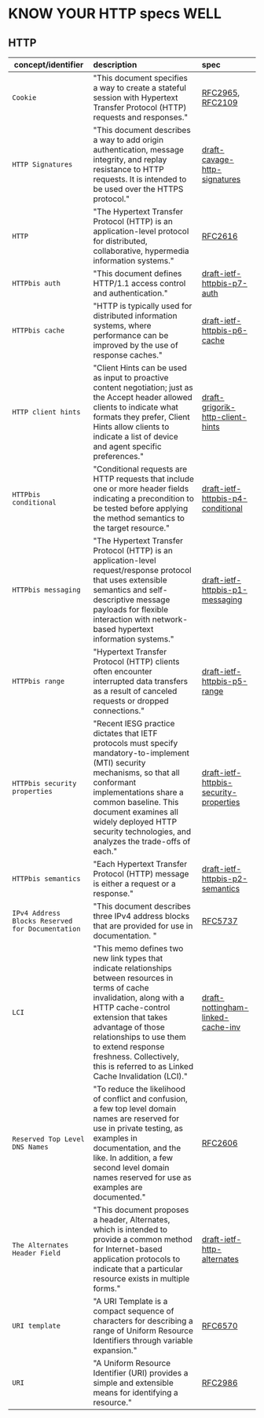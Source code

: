 # KNOW YOUR HTTP specs WELL

## HTTP

concept/identifier | description | spec
------------------ | :---------- | :---
`Cookie` | "This document specifies a way to create a stateful session with Hypertext Transfer Protocol (HTTP) requests and responses." | [RFC2965](http://tools.ietf.org/html/rfc2965), [RFC2109](http://tools.ietf.org/html/rfc2109)
`HTTP Signatures` | "This document describes a way to add origin authentication, message integrity, and replay resistance to HTTP requests.  It is intended to be used over the HTTPS protocol." | [draft-cavage-http-signatures](http://tools.ietf.org/html/draft-cavage-http-signatures)
`HTTP` | "The Hypertext Transfer Protocol (HTTP) is an application-level protocol for distributed, collaborative, hypermedia information systems." | [RFC2616](http://tools.ietf.org/html/rfc2616)
`HTTPbis auth` | "This document defines HTTP/1.1 access control and authentication." | [draft-ietf-httpbis-p7-auth](http://tools.ietf.org/html/draft-ietf-httpbis-p7-auth)
`HTTPbis cache` | "HTTP is typically used for distributed information systems, where performance can be improved by the use of response caches." | [draft-ietf-httpbis-p6-cache](http://tools.ietf.org/html/draft-ietf-httpbis-p6-cache)
`HTTP client hints` | "Client Hints can be used as input to proactive content negotiation; just as the Accept header allowed clients to indicate what formats they prefer, Client Hints allow clients to indicate a list of device and agent specific preferences." | [draft-grigorik-http-client-hints](http://tools.ietf.org/html/draft-grigorik-http-client-hints)
`HTTPbis conditional` | "Conditional requests are HTTP requests that include one or more header fields indicating a precondition to be tested before applying the method semantics to the target resource." | [draft-ietf-httpbis-p4-conditional](http://tools.ietf.org/html/draft-ietf-httpbis-p4-conditional)
`HTTPbis messaging` | "The Hypertext Transfer Protocol (HTTP) is an application-level request/response protocol that uses extensible semantics and self-descriptive message payloads for flexible interaction with network-based hypertext information systems." | [draft-ietf-httpbis-p1-messaging](http://tools.ietf.org/html/draft-ietf-httpbis-p1-messaging)
`HTTPbis range` | "Hypertext Transfer Protocol (HTTP) clients often encounter interrupted data transfers as a result of canceled requests or dropped connections." | [draft-ietf-httpbis-p5-range](http://tools.ietf.org/html/draft-ietf-httpbis-p5-range)
`HTTPbis security properties` | "Recent IESG practice dictates that IETF protocols must specify mandatory-to-implement (MTI) security mechanisms, so that all conformant implementations share a common baseline. This document examines all widely deployed HTTP security technologies, and analyzes the trade-offs of each." | [draft-ietf-httpbis-security-properties](http://tools.ietf.org/html/draft-ietf-httpbis-security-properties)
`HTTPbis semantics` | "Each Hypertext Transfer Protocol (HTTP) message is either a request or a response." | [draft-ietf-httpbis-p2-semantics](http://tools.ietf.org/html/draft-ietf-httpbis-p2-semantics)
`IPv4 Address Blocks Reserved for Documentation` | "This document describes three IPv4 address blocks that are provided for use in documentation. " | [RFC5737](http://tools.ietf.org/search/rfc5737)
`LCI` | "This memo defines two new link types that indicate relationships between resources in terms of cache invalidation, along with a HTTP cache-control extension that takes advantage of those relationships to use them to extend response freshness.  Collectively, this is referred to as Linked Cache Invalidation (LCI)." | [draft-nottingham-linked-cache-inv](http://tools.ietf.org/html/draft-nottingham-linked-cache-inv)
`Reserved Top Level DNS Names` | "To reduce the likelihood of conflict and confusion, a few top level domain names are reserved for use in private testing, as examples in documentation, and the like. In addition, a few second level domain names reserved for use as examples are documented." | [RFC2606](http://tools.ietf.org/html/rfc2606)
`The Alternates Header Field` | "This document proposes a header, Alternates, which is intended to provide a common method for Internet-based application protocols to indicate that a particular resource exists in multiple forms." | [draft-ietf-http-alternates](http://tools.ietf.org/html/draft-ietf-http-alternates)
`URI template` | "A URI Template is a compact sequence of characters for describing a range of Uniform Resource Identifiers through variable expansion." | [RFC6570](http://tools.ietf.org/html/rfc6570)
`URI` | "A Uniform Resource Identifier (URI) provides a simple and extensible means for identifying a resource." | [RFC2986](http://tools.ietf.org/html/rfc3986)
